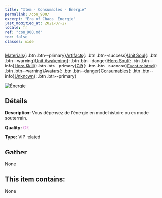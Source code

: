 ```yaml
---
title: "Item - Consumables - Énergie"
permalink: /con_900/
excerpt: "Era of Chaos  Énergie"
last_modified_at: 2021-07-27
locale: fr
ref: "con_900.md"
toc: false
classes: wide
---
```

 [Materials](/ItemsFR/){: .btn .btn--primary}[Artifacts](/ItemsFR/Artifacts/){: .btn .btn--success}[Unit Soul](/ItemsFR/UnitSoul/){: .btn .btn--warning}[Unit Awakening](/ItemsFR/UnitAwakening/){: .btn .btn--danger}[Hero Soul](/ItemsFR/HeroSoul/){: .btn .btn--info}[Hero Skill](/ItemsFR/HeroSkill/){: .btn .btn--primary}[Gift](/ItemsFR/Gift/){: .btn .btn--success}[Event related](/ItemsFR/Events/){: .btn .btn--warning}[Avatars](/ItemsFR/Avatars/){: .btn .btn--danger}[Consumables](/ItemsFR/Consumables/){: .btn .btn--info}[Unknown](/ItemsFR/Unknown/){: .btn .btn--primary}

 ![Énergie](/images/t/i_104.png)

## Détails
 **Description:** Vous dépensez de l'énergie en mode histoire ou en mode souterrain.

 **Quality:** <span style="color: #DA70D6">OK</span>

 **Type:** VIP related

## Gather

  None

## This item contains:

  None

